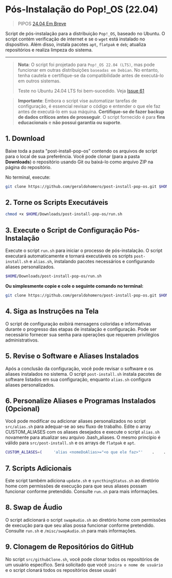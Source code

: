 
# Pós-Instalação do Pop!_OS (22.04)

> PIPOS
> [24.04 Em Breve](https://github.com/geraldohomero/post-install-pop-os/issues/44)

Script de pós-instalação para a distribuição `Pop!_OS`, baseado no Ubuntu. O script contém verificação de internet e se o `wget` está instalado no dispositivo. Além disso, instala pacotes `apt`, `flatpak` e `deb`; atualiza repositórios e realiza limpeza do sistema.

---

> **Nota**: O script foi projetado para `Pop!_OS 22.04 (LTS)`, mas pode funcionar em outras distribuições `baseadas em Debian`. No entanto, tenha cautela e certifique-se da compatibilidade antes de executá-lo em outros sistemas.
> 
> Teste no Ubuntu 24.04 LTS foi bem-sucedido. Veja [Issue 61](https://github.com/geraldohomero/post-install-pop-os/issues/61)

> **Importante**: Embora o script vise automatizar tarefas de configuração, é essencial revisar o código e entender o que ele faz antes de executá-lo em sua máquina. **Certifique-se de fazer backup de dados críticos antes de prosseguir**. O script fornecido é para **fins educacionais** e **não possui garantia ou suporte**.

## 1. Download

Baixe toda a pasta "post-install-pop-os" contendo os arquivos de script para o local de sua preferência. Você pode clonar (para a pasta **Downloads**) o repositório usando Git ou baixá-lo como arquivo ZIP na página do repositório.

No terminal, execute:

```bash
git clone https://github.com/geraldohomero/post-install-pop-os.git $HOME/Downloads
```

## 2. Torne os Scripts Executáveis

```bash
chmod +x $HOME/Downloads/post-install-pop-os/run.sh
```

## 3. Execute o Script de Configuração Pós-Instalação

Execute o script `run.sh` para iniciar o processo de pós-instalação. O script executará automaticamente e tornará executáveis os scripts `post-install.sh` e `alias.sh`, instalando pacotes necessários e configurando aliases personalizados.

```bash
$HOME/Downloads/post-install-pop-os/run.sh
```

**Ou simplesmente copie e cole o seguinte comando no terminal:**

```bash
git clone https://github.com/geraldohomero/post-install-pop-os.git $HOME/Downloads/post-install-pop-os chmod +x $HOME/Downloads/post-install-pop-os/run.sh $HOME/Downloads/post-install-pop-os/run.sh
```
## 4. Siga as Instruções na Tela

O script de configuração exibirá mensagens coloridas e informativas durante o progresso das etapas de instalação e configuração. Pode ser necessário fornecer sua senha para operações que requerem privilégios administrativos.

## 5. Revise o Software e Aliases Instalados

Após a conclusão da configuração, você pode revisar o software e os aliases instalados no sistema. O script `post-install.sh` instala pacotes de software listados em sua configuração, enquanto `alias.sh` configura aliases personalizados.

## 6. Personalize Aliases e Programas Instalados (Opcional)

Você pode modificar ou adicionar aliases personalizados no script `src/alias.sh` para adequar-se ao seu fluxo de trabalho. Edite o array CUSTOM_ALIASES com os aliases desejados e execute o script `alias.sh` novamente para atualizar seu arquivo .bash_aliases. O mesmo princípio é válido para `src/post-install.sh` e os arrays de `flatpak` e `apt`.

```bash
CUSTOM_ALIASES=(     'alias <nomeDoAlias>="<o que ele faz>"'    .    .    . )
```
## 7. Scripts Adicionais

Este script também adiciona `update.sh` e `syncthingStatus.sh` ao diretório home com permissões de execução para que seus aliases possam funcionar conforme pretendido. Consulte `run.sh` para mais informações.

## 8. Swap de Áudio

O script adicionará o script `swapAudio.sh` ao diretório home com permissões de execução para que seu alias possa funcionar conforme pretendido. Consulte `run.sh` e `/misc/swapAudio.sh` para mais informações.

## 9. Clonagem de Repositórios do GitHub

No script `src/githubClone.sh`, você pode clonar todos os repositórios de um usuário específico. Será solicitado que você `insira o nome de usuário` e o script clonará todos os repositórios desse usuári
